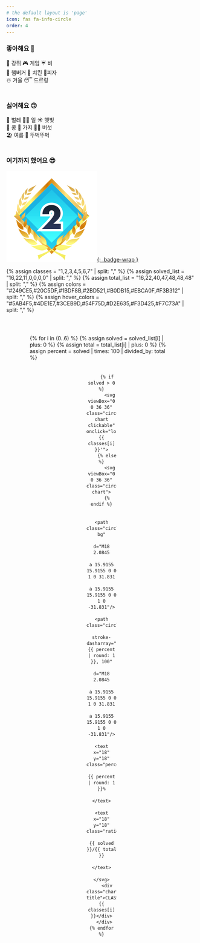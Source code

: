 ```yaml
---
# the default layout is 'page'
icon: fas fa-info-circle
order: 4
---
```


### 좋아해요 🙂
🐶 강쥐 🎮 게임 ☔️ 비\
🍔 햄버거 🍗 치킨 🍕피자\
☃️ 겨울 😴 드르렁\
<br>

### 싫어해요 🙃
🦟 벌레 🧑‍💻 일 ☀️ 햇빛\
🫘 콩 🍆 가지 🍄‍🟫 버섯\
🏖️ 여름 🚶 뚜벅뚜벅\
<br>

### 여기까지 했어요 😎
[![현재 진행 배지](/assets/class/c2g.svg){: .badge-wrap }](https://solved.ac/class)

{% assign classes = "1,2,3,4,5,6,7" | split: "," %}
{% assign solved_list = "16,22,11,0,0,0,0" | split: "," %}
{% assign total_list = "16,22,40,47,48,48,48" | split: "," %}
{% assign colors = "#249CE5,#20C5DF,#1BDF8B,#2BD521,#B0DB15,#EBCA0F,#F3B312" | split: "," %}
{% assign hover_colors = "#5AB4F5,#4DE1E7,#3CEB9D,#54F75D,#D2E635,#F3D425,#F7C73A" | split: "," %}

<div class="chart-wrapper">
  <div class="chart-container">
    {% for i in (0..6) %}
      {% assign solved = solved_list[i] | plus: 0 %}
      {% assign total = total_list[i] | plus: 0 %}
      {% assign percent = solved | times: 100 | divided_by: total %}
      <div class="chart-item" style="--chart-color: {{ colors[i] }}; --chart-hover-color: {{ hover_colors[i] }}; --percent: {{ percent }}">

        {% if solved > 0 %}
          <svg viewBox="0 0 36 36" class="circular-chart clickable" onclick="location.href='/categories/class-{{ classes[i] }}'">
        {% else %}
          <svg viewBox="0 0 36 36" class="circular-chart">
        {% endif %}

            <path class="circle-bg"
                  d="M18 2.0845
                     a 15.9155 15.9155 0 0 1 0 31.831
                     a 15.9155 15.9155 0 0 1 0 -31.831"/>
            <path class="circle"
                  stroke-dasharray="{{ percent | round: 1 }}, 100"
                  d="M18 2.0845
                     a 15.9155 15.9155 0 0 1 0 31.831
                     a 15.9155 15.9155 0 0 1 0 -31.831"/>
            <text x="18" y="18" class="percentage">
              {{ percent | round: 1 }}%
            </text>
            <text x="18" y="18" class="ratio">
              {{ solved }}/{{ total }}
            </text>
          </svg>
        <div class="chart-title">CLASS {{ classes[i] }}</div>
      </div>
    {% endfor %}
  </div>
</div>

<style>
.img-link {
  display: block !important;
  text-align: center !important;
  margin: 0 auto !important;
}

.chart-wrapper {
  border: 1px solid var(--text-color);
  border-radius: 16px;
  padding: 24px 20px;
  margin-top: 24px;
  overflow: hidden;
}

.chart-container {
  display: grid;
  grid-template-columns: repeat(7, 80px);
  justify-content: center;
  gap: 20px;
  margin-top: 10px;
}

.chart-item {
  text-align: center;
  width: 80px;
  position: relative;
  box-sizing: border-box;
}

.circular-chart {
  display: block;
  margin: auto;
  max-width: 80px;
  transition: transform 0.15s ease;
}

.circular-chart:hover {
  animation: bounceScale 0.6s cubic-bezier(.28,.84,.42,1.2) forwards;
}

.circular-chart.clickable {
  cursor: pointer;
}

.circular-chart.clickable:active {
  transform: scale(0.95);
}

.circular-chart:hover .circle {
  stroke: var(--chart-hover-color);
}

.circular-chart:hover .percentage {
  opacity: 0;
}

.circular-chart:hover .ratio {
  opacity: 1;
}

@keyframes bounceScale {
  0%   { transform: scale(1); }
  40%  { transform: scale(1.15); }
  55%  { transform: scale(1.10); }
  70%  { transform: scale(1.13); }
  85%  { transform: scale(1.11); }
  100% { transform: scale(1.12); }
}

.circle-bg {
  fill: none;
  stroke: #dddfe0;
  stroke-width: 4;
}

.circle {
  fill: none;
  stroke: var(--chart-color);
  stroke-width: 4;
  stroke-linecap: round;
  stroke-dasharray: 0 100;
  animation: fillCircle 1.6s ease forwards;
  transition: stroke 0.3s ease;
}

@keyframes fillCircle {
  from { stroke-dasharray: 0, 100; }
  to { stroke-dasharray: var(--percent), 100; }
}

.percentage,
.ratio {
  font-size: 6px;
  text-anchor: middle;
  dominant-baseline: middle;
  font-weight: bold;
  pointer-events: none;
  transition: opacity 0.3s ease;
  fill: var(--text-color);
}

.ratio {
  opacity: 0;
}

.chart-title {
  margin-top: 4px;
  font-size: 14px;
  font-weight: bold;
}

/* 4) 브레이크포인트: 2줄(4+3)로 전환 — Flex + 고정 최대폭 = 정확히 4개/줄 */
@media (max-width: 1200px) {
  .chart-container {
    display: flex;                 /* Grid → Flex로 변경 */
    flex-wrap: wrap;               /* 줄바꿈 */
    gap: 20px;
    justify-content: center;       /* 각 줄과 마지막 줄 모두 가운데 */
    max-width: calc((80px * 4) + (20px * 3)); /* 4칸 폭 + 3개의 gap = 정확히 4개/줄 */
    margin: 10px auto 0;           /* 컨테이너 자체를 가운데 */
  }
}

/* 더 좁아져도 4+3 유지: 아이템/간격만 살짝 축소 */
@media (max-width: 900px) {
  .chart-container {
    gap: 16px;
    max-width: calc((70px * 4) + (16px * 3)); /* 축소된 4칸 폭 */
  }
  .chart-item { width: 70px; }
  .circular-chart { max-width: 70px; }
  .chart-title { font-size: 12px; }
}

@media (max-width: 480px) {
  .chart-container {
    gap: 12px;
    max-width: calc((60px * 4) + (12px * 3));
  }
  .chart-item { width: 60px; }
  .circular-chart { max-width: 60px; }
  .chart-title { font-size: 11px; }
}

/* ✅ 배지(아이콘) 크기를 chart-item 크기에 맞추기 */
.img-link img {
  width: 120px;        /* 기본 chart-item 크기와 동일 */
  height: auto;
  transition: width 0.3s ease; /* 부드럽게 반응 */
}

/* chart-item이 줄어드는 구간에 맞춰 함께 줄이기 */
@media (max-width: 900px) {
  .img-link img {
    width: 105px; /* chart-item 크기 70px */
  }
}

@media (max-width: 480px) {
  .img-link img {
    width: 90px; /* chart-item 크기 60px */
  }
}
</style>
